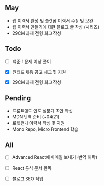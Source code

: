 ## May
- 웹 이력서 완성 및 플랫폼 이력서 수정 및 보완
- 웹 이력서 만들기에 대한 블로그 글 작성 (시리즈)
- 29CM 과제 전형 회고 작성

## Todo
- [ ] 백준 1 문제 이상 풀이
- [x] 원티드 채용 공고 체크 및 지원
- [x] 29CM 과제 전형 회고 작성


## Pending

- 프론트엔드 인포 설문지 초안 작성
- MDN 번역 준비 (~04/21)
- 로켓펀치 이력서 작성 및 지원
- Mono Repo, Micro Frontend 학습


## All
- [ ] Advanced React에 이메일 보내기 (번역 허락)
- [ ] React 공식 문서 완독
- [ ] 블로그 SEO 작업

